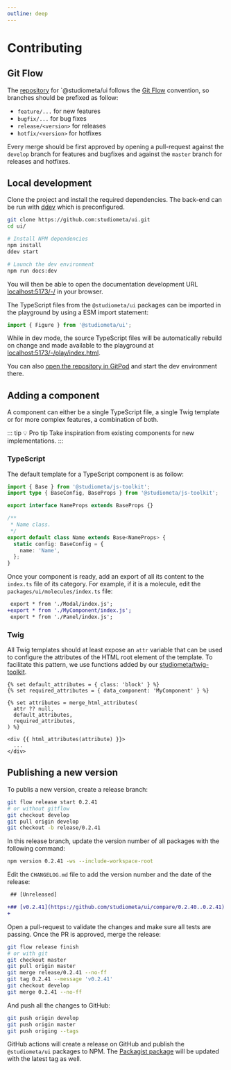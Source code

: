 ```yaml
---
outline: deep
---
```


# Contributing

## Git Flow

The [repository](https://github.com/studiometa/ui) for `@studiometa/ui follows the [Git Flow](https://nvie.com/posts/a-successful-git-branching-model/) convention, so branches should be prefixed as follow:

- `feature/...` for new features
- `bugfix/...` for bug fixes
- `release/<version>` for releases
- `hotfix/<version>` for hotfixes

Every merge should be first approved by opening a pull-request against the `develop` branch for features and bugfixes and against the `master` branch for releases and hotfixes.

## Local development

Clone the project and install the required dependencies. The back-end can be run with [ddev](https://github.com/drud/ddev) which is preconfigured.

```bash
git clone https://github.com:studiometa/ui.git
cd ui/

# Install NPM dependencies
npm install
ddev start

# Launch the dev environment
npm run docs:dev
```

You will then be able to open the documentation development URL [localhost:5173/-/](http://localhost:5173/-/) in your browser.

The TypeScript files from the `@studiometa/ui` packages can be imported in the playground by using a ESM import statement:

```js
import { Figure } from '@studiometa/ui';
```

While in dev mode, the source TypeScript files will be automatically rebuild on change and made available to the playground at [localhost:5173/-/play/index.html](http://localhost:5173/-/play/index.html).

You can also [open the repository in GitPod](https://gitpod.io/#https://github.com/studiometa/ui) and start the dev environment there.

## Adding a component

A component can either be a single TypeScript file, a single Twig template or for more complex features, a combination of both.

::: tip 💡 Pro tip
Take inspiration from existing components for new implementations.
:::

### TypeScript

The default template for a TypeScript component is as follow:

```ts
import { Base } from '@studiometa/js-toolkit';
import type { BaseConfig, BaseProps } from '@studiometa/js-toolkit';

export interface NameProps extends BaseProps {}

/**
 * Name class.
 */
export default class Name extends Base<NameProps> {
  static config: BaseConfig = {
    name: 'Name',
  };
}
```

Once your component is ready, add an export of all its content to the `index.ts`
file of its category. For example, if it is a molecule, edit the `packages/ui/molecules/index.ts` file:

```diff
 export * from './Modal/index.js';
+export * from './MyComponent/index.js';
 export * from './Panel/index.js';
```

### Twig

All Twig templates should at least expose an `attr` variable that can be used to configure the attributes of the HTML root element of the template. To facilitate this pattern, we use functions added by our [studiometa/twig-toolkit](https://github.com/studiometa/twig-toolkit).

```twig
{% set default_attributes = { class: 'block' } %}
{% set required_attributes = { data_component: 'MyComponent' } %}

{% set attributes = merge_html_attributes(
  attr ?? null,
  default_attributes,
  required_attributes,
) %}

<div {{ html_attributes(attribute) }}>
  ...
</div>
```

## Publishing a new version

To publis a new version, create a release branch:

```sh
git flow release start 0.2.41
# or without gitflow
git checkout develop
git pull origin develop
git checkout -b release/0.2.41
```

In this release branch, update the version number of all packages with the following command:

```sh
npm version 0.2.41 -ws --include-workspace-root
```

Edit the `CHANGELOG.md` file to add the version number and the date of the release:

```diff
 ## [Unreleased]

+## [v0.2.41](https://github.com/studiometa/ui/compare/0.2.40..0.2.41) (2024-02-13)
+
```

Open a pull-request to validate the changes and make sure all tests are passing. Once the PR is approved, merge the release:

```sh
git flow release finish
# or with git
git checkout master
git pull origin master
git merge release/0.2.41 --no-ff
git tag 0.2.41 --message 'v0.2.41'
git checkout develop
git merge 0.2.41 --no-ff
```

And push all the changes to GitHub:

```sh
git push origin develop
git push origin master
git push origing --tags
```

GitHub actions will create a release on GitHub and publish the `@studiometa/ui` packages to NPM. The [Packagist package](https://packagist.org/packages/studiometa/ui) will be updated with the latest tag as well.
